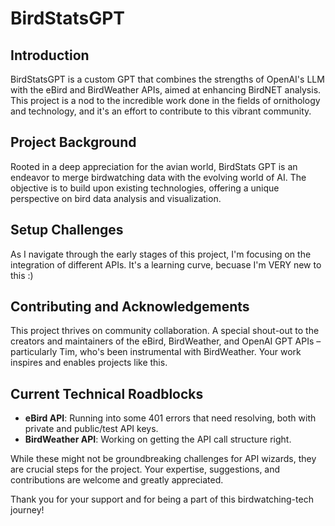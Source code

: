 # BirdStatsGPT

## Introduction
BirdStatsGPT is a custom GPT that combines the strengths of OpenAI's LLM with the eBird and BirdWeather APIs, aimed at enhancing BirdNET analysis. This project is a nod to the incredible work done in the fields of ornithology and technology, and it's an effort to contribute to this vibrant community.


## Project Background
Rooted in a deep appreciation for the avian world, BirdStats GPT is an endeavor to merge birdwatching data with the evolving world of AI. The objective is to build upon existing technologies, offering a unique perspective on bird data analysis and visualization.

## Setup Challenges
As I navigate through the early stages of this project, I'm focusing on the integration of different APIs. It's a learning curve, becuase I'm VERY new to this :)

## Contributing and Acknowledgements
This project thrives on community collaboration. A special shout-out to the creators and maintainers of the eBird, BirdWeather, and OpenAI GPT APIs – particularly Tim, who's been instrumental with BirdWeather. Your work inspires and enables projects like this.

## Current Technical Roadblocks
- **eBird API**: Running into some 401 errors that need resolving, both with private and public/test API keys.
- **BirdWeather API**: Working on getting the API call structure right.

While these might not be groundbreaking challenges for API wizards, they are crucial steps for the project. Your expertise, suggestions, and contributions are welcome and greatly appreciated.

Thank you for your support and for being a part of this birdwatching-tech journey!

